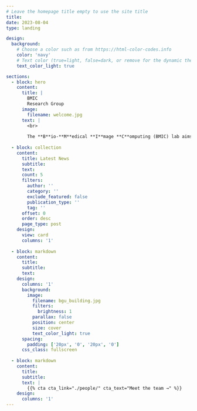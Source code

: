 ```yaml
---
# Leave the homepage title empty to use the site title
title:
date: 2023-08-04
type: landing

design:
  background:
    # Choose a color such as from https://html-color-codes.info
    color: 'navy'
    # Text color (true=light, false=dark, or remove for the dynamic theme color).
    text_color_light: true

sections:
  - block: hero
    content:
      title: |
        BMIC
        Research Group
      image:
        filename: welcome.jpg
      text: |
        <br>
        
        The **B**io-**M**edical **I**mage **C**omputing (BMIC) lab aims to research. The lab is lead by Prof. Tammy Riklin Raviv
  
  - block: collection
    content:
      title: Latest News
      subtitle:
      text:
      count: 5
      filters:
        author: ''
        category: ''
        exclude_featured: false
        publication_type: ''
        tag: ''
      offset: 0
      order: desc
      page_type: post
    design:
      view: card
      columns: '1'
  
  - block: markdown
    content:
      title: 
      subtitle: 
      text:
    design:
      columns: '1'
      background:
        image: 
          filename: bgu_building.jpg
          filters:
            brightness: 1
          parallax: false
          position: center
          size: cover
          text_color_light: true
      spacing:
        padding: ['20px', '0', '20px', '0']
      css_class: fullscreen
  
  - block: markdown
    content:
      title:
      subtitle:
      text: |
        {{% cta cta_link="./people/" cta_text="Meet the team →" %}}
    design:
      columns: '1'
---
```


